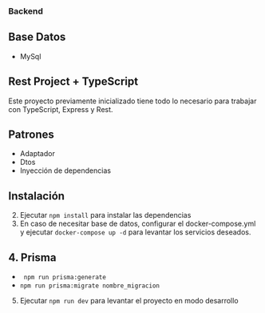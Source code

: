 
### Backend

## Base Datos
   - MySql

## Rest Project + TypeScript

Este proyecto previamente inicializado tiene todo lo necesario para trabajar con TypeScript, Express y Rest.

## Patrones
  - Adaptador
  - Dtos
  - Inyección de dependencias



## Instalación

2. Ejecutar `npm install` para instalar las dependencias
3. En caso de necesitar base de datos, configurar el docker-compose.yml y ejecutar `docker-compose up -d` para levantar los servicios deseados.
## 4. Prisma
- ` npm run prisma:generate`
- `npm run prisma:migrate nombre_migracion`
5. Ejecutar `npm run dev` para levantar el proyecto en modo desarrollo

